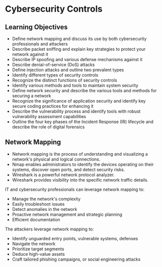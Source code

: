 # Cybersecurity Controls

## Learning Objectives
- Define network mapping and discuss its use by both cybersecurity professionals and attackers
- Describe packet sniffing and explain key strategies to protect your network against it
- Describe IP spoofing and various defense mechanisms against it
- Describe denial-of-service (DoS) attacks
- Define injection attacks and outline two prevalent types
- Identify different types of security controls
- Recognize the distinct functions of security controls
- Identify various methods and tools to maintain system security
- Define network security and describe the various tools and methods for securing a network
- Recognize the significance of application security and identify key secure coding practices for enhancing it
- Describe the vulnerability process and identify tools with robust vulnerability assessment capabilities
- Outline the four key phases of the Incident Response (IR) lifecycle and describe the role of digital forensics

## Network Mapping
- Network mapping is the process of understanding and visualizing a network's physical and logical connections.
- Nmap enables administrators to identify the devices operating on their systems, discover open ports, and detect security risks.
- Wireshark is a powerful network protocol analyzer.
- Wireshark provides visibility into the specific network traffic details.

IT and cybersecurity professionals can leverage network mapping to: 
- Manage the network's complexity
- Easily troubleshoot issues
- Detect anomalies in the network
- Proactive network management and strategic planning
- Efficient documentation

The attackers leverage network mapping to:
- Identify unguarded entry points, vulnerable systems, defenses
- Navigate the network
- Prioritize target segments
- Deduce high-value assets
- Craft tailored phishing campaigns, or social engineering attacks

